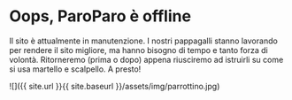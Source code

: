 # Oops, ParoParo è offline

Il sito è attualmente in manutenzione. I nostri pappagalli stanno lavorando per rendere il sito migliore, ma hanno bisogno di tempo e tanto forza di volontà.
Ritorneremo (prima o dopo) appena riusciremo ad istruirli su come si usa martello e scalpello. A presto!

![]({{ site.url }}{{ site.baseurl }}/assets/img/parrottino.jpg)
